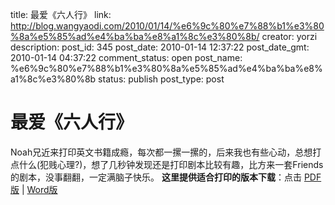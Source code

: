 title: 最爱《六人行》
link: http://blog.wangyaodi.com/2010/01/14/%e6%9c%80%e7%88%b1%e3%80%8a%e5%85%ad%e4%ba%ba%e8%a1%8c%e3%80%8b/
creator: yorzi
description: 
post_id: 345
post_date: 2010-01-14 12:37:22
post_date_gmt: 2010-01-14 04:37:22
comment_status: open
post_name: %e6%9c%80%e7%88%b1%e3%80%8a%e5%85%ad%e4%ba%ba%e8%a1%8c%e3%80%8b
status: publish
post_type: post

# 最爱《六人行》

Noah兄近来打印英文书籍成瘾，每次都一摞一摞的，后来我也有些心动，总想打点什么(犯贱心理?)，想了几秒钟发现还是打印剧本比较有趣，比方来一套Friends的剧本，没事翻翻，一定满脑子快乐。 **这里提供适合打印的版本下载**：点击 [PDF版](/wp-content/uploads/pdf/Friends-英文剧本-全10季\[适合打印\].pdf) | [Word版](http://blog.wangyaodi.com/wp-content/uploads/pdf/Friends-英文剧本-全10季\[适合打印\].doc)